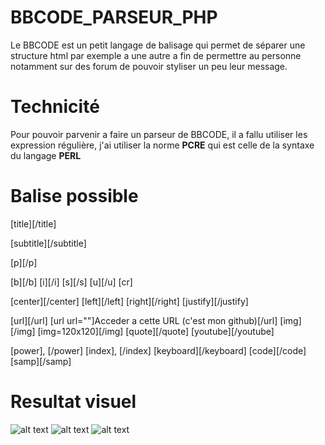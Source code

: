# BBCODE_PARSEUR_PHP

Le BBCODE est un petit langage de balisage qui permet de séparer une structure html par exemple a une autre a fin de permettre au personne notamment sur des forum de pouvoir styliser un peu leur message.

# Technicité 

Pour pouvoir parvenir a faire un parseur de BBCODE, il a fallu utiliser les expression régulière, j'ai utiliser la norme **PCRE** qui est celle de la syntaxe du langage **PERL** 

# Balise possible 

[title][/title]

[subtitle][/subtitle]

[p][/p]

[b][/b]
[i][/i]
[s][/s] 
[u][/u] 
[cr]

[center][/center]
[left][/left]
[right][/right]
[justify][/justify]

[url][/url] 
[url url=""]Acceder a cette URL (c\'est mon github)[/url]
[img][/img]
[img=120x120][/img]
[quote][/quote]
[youtube][/youtube]

[power], [/power] 
[index], [/index] 
[keyboard][/keyboard] 
[code][/code]
[samp][/samp]

# Resultat visuel
![alt text](http://image.noelshack.com/fichiers/2018/43/7/1540739158-1.png)
![alt text](http://image.noelshack.com/fichiers/2018/43/7/1540739159-2.png)
![alt text](http://image.noelshack.com/fichiers/2018/43/7/1540739158-3.png)
